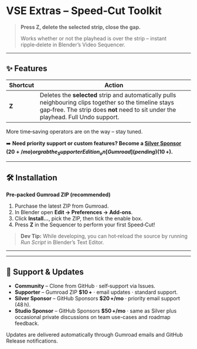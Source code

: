 # VSE Extras – Speed‑Cut Toolkit

> **Press Z, delete the selected strip, close the gap.**
>
> Works whether or not the playhead is over the strip – instant ripple‑delete in Blender’s Video Sequencer.

---

## ✨ Features

| Shortcut | Action                                                                                                                                                                                       |
| -------- | -------------------------------------------------------------------------------------------------------------------------------------------------------------------------------------------- |
| **Z**    | Deletes the **selected** strip and automatically pulls neighbouring clips together so the timeline stays gap‑free. The strip does **not** need to sit under the playhead. Full Undo support. |

More time‑saving operators are on the way – stay tuned.

➡️ **Need priority support or custom features? Become a [Silver Sponsor](https://github.com/sponsors/pushakargaikwad) ($20 +/mo) or grab the _Supporter Edition_ on [Gumroad](pending) ($10 +).**

---

## 🛠 Installation

**Pre‑packed Gumroad ZIP (recommended)**

1. Purchase the latest ZIP from Gumroad.
2. In Blender open **Edit → Preferences → Add‑ons**.
3. Click **Install…**, pick the ZIP, then tick the enable box.
4. Press **Z** in the Sequencer to perform your first Speed‑Cut!

> **Dev Tip:** While developing, you can hot‑reload the source by running _Run Script_ in Blender’s Text Editor.

---

---

## 🤝 Support & Updates

- **Community** – Clone from GitHub · self‑support via Issues.
- **Supporter** – Gumroad ZIP **$10 +** · email updates · standard support.
- **Silver Sponsor** – GitHub Sponsors **$20 +/mo** · priority email support (48 h).
- **Studio Sponsor** – GitHub Sponsors **$50 +/mo** · same as Silver plus occasional private discussions on team use-cases and roadmap feedback.

Updates are delivered automatically through Gumroad emails and GitHub Release notifications.
